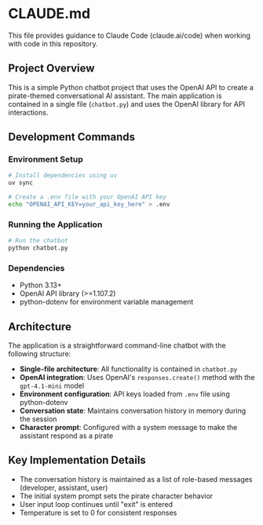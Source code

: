 # CLAUDE.md

This file provides guidance to Claude Code (claude.ai/code) when working with code in this repository.

## Project Overview

This is a simple Python chatbot project that uses the OpenAI API to create a pirate-themed conversational AI assistant. The main application is contained in a single file (`chatbot.py`) and uses the OpenAI library for API interactions.

## Development Commands

### Environment Setup
```bash
# Install dependencies using uv
uv sync

# Create a .env file with your OpenAI API key
echo "OPENAI_API_KEY=your_api_key_here" > .env
```

### Running the Application
```bash
# Run the chatbot
python chatbot.py
```

### Dependencies
- Python 3.13+
- OpenAI API library (>=1.107.2)
- python-dotenv for environment variable management

## Architecture

The application is a straightforward command-line chatbot with the following structure:

- **Single-file architecture**: All functionality is contained in `chatbot.py`
- **OpenAI integration**: Uses OpenAI's `responses.create()` method with the `gpt-4.1-mini` model
- **Environment configuration**: API keys loaded from `.env` file using python-dotenv
- **Conversation state**: Maintains conversation history in memory during the session
- **Character prompt**: Configured with a system message to make the assistant respond as a pirate

## Key Implementation Details

- The conversation history is maintained as a list of role-based messages (developer, assistant, user)
- The initial system prompt sets the pirate character behavior
- User input loop continues until "exit" is entered
- Temperature is set to 0 for consistent responses